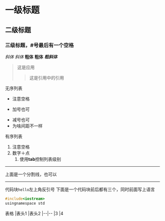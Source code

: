 # 一级标题
## 二级标题
### 三级标题，#号最后有一个空格
*斜体* _斜体_
**粗体** __粗体__
***粗斜体***
>这是应用
>>这是引用中的引用

无序列表
* 注意空格
+ 加号也可
- 减号也可
- 为啥间距不一样

有序列表
1. 注意空格
2. 数字＋点
   1. 使用**tab**控制列表级别
   
---

上面是一个分割线，也可以

***

代码块`hello`左上角反引号
下面是一个代码块前后都有三个，同时前面写上语言
```cpp
#include<iostream>
usingnamespace std
```

表格
|表头1 |表头2
|--|-- 
|3 |4